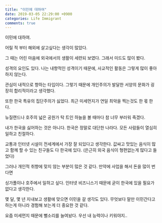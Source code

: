 ```yaml
---
title: "이민에 대하여"
date: 2019-03-05 22:29:00 +0900
categories: Life Immigrant
comments: true
---
```


이민에 대하여.

어릴 적 부터 해외에 살고싶다는 생각이 많았다.

그 때는 어린 마음에 외국에서의 생활이 세련되 보였다. 그래서 미드도 많이 봤다.

성격의 요인도 있다. 나는 내향적인 성격이기 때문에, 사교적인 활동은 그렇게 많이 좋아하지 않는다.

관심이 내적으로 향하는 타입이다. 그렇기 때문에 개인주의가 발달한 서양의 문화가 굉장히 합리적이라고 생각했다.

또한 한국 특유의 집단주의가 싫었다. 최근 미세먼지가 연일 최악을 찍는것도 한 몫 한다.

뉴질랜드나 호주의 넓은 공원가 탁 트인 하늘을 볼 때마다 참 너무 부러워 죽겠다.

내가 한국을 싫어하는 것은 아니다. 한국은 정말로 대단한 나라다. 모든 사람들이 열심히 일하고 친절하다.

교통과 인터넷 시설이 전세계에서 가장 잘 되있다고 생각한다. 값싸고 맛있는 음식이 많고 함께 할 수 있는 친구들도 다 한국에 있다. (은근히 외국 음식이 형편없는게 많다고 들었다)

그러나 개인적 취향에 맞지 않는 부분이 많은 것 같다. 만약에 사업을 해서 돈을 많이 번다면

싱가폴이나 호주에서 일하고 싶다. 인터넷 비즈니스기 때문에 굳이 한국에 있을 필요가 없다고 생각한다.

몇 달, 몇 년 지내보고 생활에 맞으면 이민을 갈 생각도 있다. 무엇보다 말만 이민간다고 하는게 아니라 경험해 보는게 더 중요한 것 같다.

요즘 미세먼지 때문에 뻘소리를 늘여놨다. 우선 내 능력이나 키워야지..

